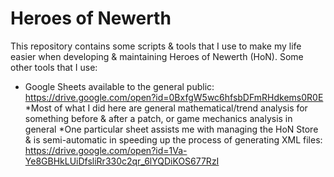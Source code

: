 # Heroes of Newerth

This repository contains some scripts & tools that I use to make my life easier when developing & maintaining Heroes of Newerth (HoN). Some other tools that I use:

- Google Sheets available to the general public: https://drive.google.com/open?id=0BxfgW5wc6hfsbDFmRHdkems0R0E
*Most of what I did here are general mathematical/trend analysis for something before & after a patch, or game mechanics analysis in general
*One particular sheet assists me with managing the HoN Store & is semi-automatic in speeding up the process of generating XML files: https://drive.google.com/open?id=1Va-Ye8GBHkLUiDfsliRr330c2qr_6lYQDiKOS677RzI